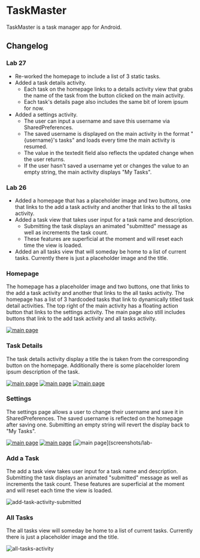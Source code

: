 # TaskMaster

TaskMaster is a task manager app for Android.

## Changelog

### Lab 27

- Re-worked the homepage to include a list of 3 static tasks.
- Added a task details activity.
    - Each task on the homepage links to a details activity view that grabs the name of the task from the button clicked on the main activity.
    - Each task's details page also includes the same bit of lorem ipsum for now.
- Added a settings activity.
    - The user can input a username and save this username via SharedPreferences.
    - The saved username is displayed on the main activity in the format "{username}'s tasks" and loads every time the main activity is resumed.
    - The value in the textedit field also reflects the updated change when the user returns.
    - If the user hasn't saved a username yet or changes the value to an empty string, the main activity displays "My Tasks".

### Lab 26

- Added a homepage that has a placeholder image and two buttons, one that links to the add a task activity and another that links to the all tasks activity.
- Added a task view that takes user input for a task name and description.
    - Submitting the task displays an animated "submitted" message as well as increments the task count.
    - These features are superficial at the moment and will reset each time the view is loaded.
- Added an all tasks view that will someday be home to a list of current tasks. Currently there is just a placeholder image and the title.

### Homepage

The homepage has a placeholder image and two buttons, one that links to the add a task activity and another that links to the all tasks activity.
The homepage has a list of 3 hardcoded tasks that link to dynamically titled task detail activities. The top right of the main activity has a floating action button that links to the settings activity. The main page also still includes buttons that link to the add task activity and all tasks activity.

[![main page](./readme-images/lab-27/main_01.png)](screenshots/lab-27/main_01.png)

### Task Details

The task details activity display a title the is taken from the corresponding button on the homepage. Additionally there is some placeholder lorem ipsum description of the task.

[![main page](screenshots/lab-27/task_details_01.png)](screenshots/lab-27/task_details_01.png)
[![main page](screenshots/lab-27/task_details_02.png)](screenshots/lab-27/task_details_02.png)
[![main page](screenshots/lab-27/task_details_03.png)](screenshots/lab-27/task_details_03.png)

### Settings

The settings page allows a user to change their username and save it in SharedPreferences. The saved username is reflected on the homepage after saving one. Submitting an empty string will revert the display back to "My Tasks".

[![main page](screenshots/lab-27/settings_01.png)](screenshots/lab-27/settings_01.png)
[![main page](screenshots/lab-27/settings_02.png)](screenshots/lab-27/settings_02.png)
[![main page](screenshots/lab-27/settings_03.png)](screenshots/lab-

### Add a Task

The add a task view takes user input for a task name and description. Submitting the task displays an animated "submitted" message as well as increments the task count. These features are superficial at the moment and will reset each time the view is loaded.

![add-task-activity-submitted](screenshots/lab-26/add-task-activity-submitted.PNG)

### All Tasks

The all tasks view will someday be home to a list of current tasks. Currently there is just a placeholder image and the title.

![all-tasks-activity](screenshots/lab-26/all-tasks-activity.PNG)